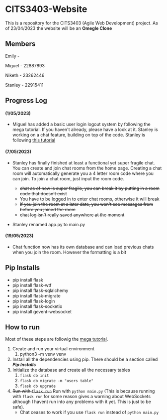 # CITS3403-Website
This is a repository for the CITS3403 (Agile Web Development) project. As of 23/04/2023 the website will be an **Omegle Clone**

## Members
Emily   - 

Miguel  - 22887893

Niketh  - 23262446

Stanley - 22915411

## Progress Log

#### **(1/05/2023)** 
- Miguel has added a basic user login logout system by following the mega tutorial. If you haven't already, please have a look at it. Stanley is working on a chat feature, building on top of the code. Stanley is following [this tutorial](https://www.youtube.com/watch?v=mkXdvs8H7TA)

#### **(7/05/2023)**
- Stanley has finally finished at least a functional yet super fragile chat. You can create and join chat rooms from the home page. Creating a chat room will automatically generate you a 4 letter room code where you can join. To join a chat room, just input the room code.
    - ~~chat as of now is super fragile, you can break it by putting in a room code that doesn't exist~~
    - You have to be logged in to enter chat rooms, otherwise it will break
    - ~~If you join the room at a later date, you won't see messages from before you joined the room~~
    - ~~chat log isn't really saved anywhere at the moment~~

- Stanley renamed app.py to main.py

#### **(19/05/2023)**
- Chat function now has its own database and can load previous chats when you join the room. However the formatting is a bit  

## Pip Installs
- pip install flask
- pip install flask-wtf
- pip install flask-sqlalchemy
- pip install flask-migrate
- pip install flask-login
- pip install flask-socketio
- pip install gevent-websocket


## How to run
Most of these steps are followig the [mega tutorial](https://blog.miguelgrinberg.com/post/the-flask-mega-tutorial-part-i-hello-world).
1. Create and run your virtual environment
    1. python3 -m venv venv
2. Install all the dependencies using pip. There should be a section called ***Pip Installs***
3. Initialize the database and create all the necessary tables
    1. `flask db init`
    2. `flask db migrate -m "users table"`
    3. `flask db upgrade`
4. ~~Run with `flask run`~~ Run with `python main.py` (This is because running with `flask run` for some reason gives a warning about WebSockets although I havent run into any problems with it yet. This is just to be safe).
    - Chat ceases to work if you use `flask run` instead of `python main.py`